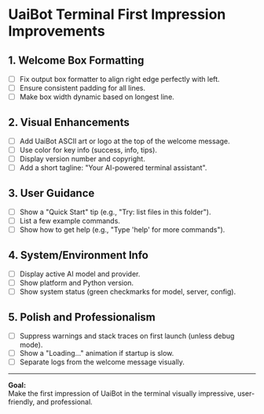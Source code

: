 # UaiBot Terminal First Impression Improvements

## 1. Welcome Box Formatting
- [ ] Fix output box formatter to align right edge perfectly with left.
- [ ] Ensure consistent padding for all lines.
- [ ] Make box width dynamic based on longest line.

## 2. Visual Enhancements
- [ ] Add UaiBot ASCII art or logo at the top of the welcome message.
- [ ] Use color for key info (success, info, tips).
- [ ] Display version number and copyright.
- [ ] Add a short tagline: "Your AI-powered terminal assistant".

## 3. User Guidance
- [ ] Show a "Quick Start" tip (e.g., "Try: list files in this folder").
- [ ] List a few example commands.
- [ ] Show how to get help (e.g., "Type 'help' for more commands").

## 4. System/Environment Info
- [ ] Display active AI model and provider.
- [ ] Show platform and Python version.
- [ ] Show system status (green checkmarks for model, server, config).

## 5. Polish and Professionalism
- [ ] Suppress warnings and stack traces on first launch (unless debug mode).
- [ ] Show a "Loading..." animation if startup is slow.
- [ ] Separate logs from the welcome message visually.

---

**Goal:**  
Make the first impression of UaiBot in the terminal visually impressive, user-friendly, and professional. 
